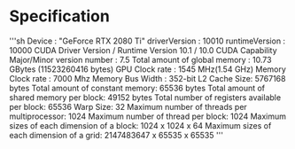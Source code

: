 # Specification
'''sh
Device : "GeForce RTX 2080 Ti"
driverVersion : 10010
runtimeVersion : 10000
        CUDA Driver Version / Runtime Version  10.1 / 10.0
        CUDA Capability Major/Minor version number : 7.5
        Total amount of global memory : 10.73 GBytes (11523260416 bytes)
        GPU Clock rate :        1545 MHz(1.54 GHz)
        Memory Clock rate :     7000 Mhz
        Memory Bus Width :      352-bit
        L2 Cache Size:  5767168 bytes
        Total amount of constant memory:        65536 bytes
        Total amount of shared memory per block:        49152 bytes
        Total number of registers available per block:  65536
        Warp Size:      32
        Maximum number of threads per multiprocessor:   1024
        Maximum number of thread per block:     1024
        Maximum sizes of each dimension of a block:     1024 x 1024 x 64
        Maximum sizes of each dimension of a grid:      2147483647 x 65535 x 65535
'''

